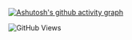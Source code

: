 [![Ashutosh's github activity graph](https://github-readme-activity-graph.cyclic.app/graph?username=JorgeFigueroa-Iteso&theme=vue)](https://github.com/ashutosh00710/github-readme-activity-graph)

![GitHub Views](https://komarev.com/ghpvc/?username=JorgeFigueroa-Iteso&color=blue)
